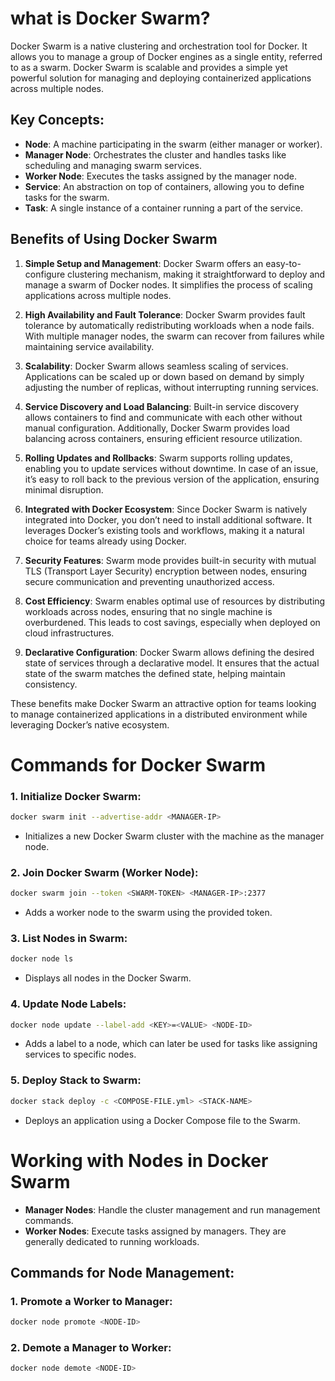 # what is Docker Swarm?

Docker Swarm is a native clustering and orchestration tool for Docker. It allows you to manage a group of Docker engines as a single entity, referred to as a swarm. Docker Swarm is scalable and provides a simple yet powerful solution for managing and deploying containerized applications across multiple nodes.

## Key Concepts:
- **Node**: A machine participating in the swarm (either manager or worker).
- **Manager Node**: Orchestrates the cluster and handles tasks like scheduling and managing swarm services.
- **Worker Node**: Executes the tasks assigned by the manager node.
- **Service**: An abstraction on top of containers, allowing you to define tasks for the swarm.
- **Task**: A single instance of a container running a part of the service.

## Benefits of Using Docker Swarm

1. **Simple Setup and Management**: Docker Swarm offers an easy-to-configure clustering mechanism, making it straightforward to deploy and manage a swarm of Docker nodes. It simplifies the process of scaling applications across multiple nodes.

2. **High Availability and Fault Tolerance**: Docker Swarm provides fault tolerance by automatically redistributing workloads when a node fails. With multiple manager nodes, the swarm can recover from failures while maintaining service availability.

3. **Scalability**: Docker Swarm allows seamless scaling of services. Applications can be scaled up or down based on demand by simply adjusting the number of replicas, without interrupting running services.

4. **Service Discovery and Load Balancing**: Built-in service discovery allows containers to find and communicate with each other without manual configuration. Additionally, Docker Swarm provides load balancing across containers, ensuring efficient resource utilization.

5. **Rolling Updates and Rollbacks**: Swarm supports rolling updates, enabling you to update services without downtime. In case of an issue, it’s easy to roll back to the previous version of the application, ensuring minimal disruption.

6. **Integrated with Docker Ecosystem**: Since Docker Swarm is natively integrated into Docker, you don’t need to install additional software. It leverages Docker’s existing tools and workflows, making it a natural choice for teams already using Docker.

7. **Security Features**: Swarm mode provides built-in security with mutual TLS (Transport Layer Security) encryption between nodes, ensuring secure communication and preventing unauthorized access.

8. **Cost Efficiency**: Swarm enables optimal use of resources by distributing workloads across nodes, ensuring that no single machine is overburdened. This leads to cost savings, especially when deployed on cloud infrastructures.

9. **Declarative Configuration**: Docker Swarm allows defining the desired state of services through a declarative model. It ensures that the actual state of the swarm matches the defined state, helping maintain consistency.

These benefits make Docker Swarm an attractive option for teams looking to manage containerized applications in a distributed environment while leveraging Docker’s native ecosystem.

# Commands for Docker Swarm

### 1. **Initialize Docker Swarm**:
   ```bash
   docker swarm init --advertise-addr <MANAGER-IP>
   ```
   - Initializes a new Docker Swarm cluster with the machine as the manager node.

### 2. **Join Docker Swarm** (Worker Node):
   ```bash
   docker swarm join --token <SWARM-TOKEN> <MANAGER-IP>:2377
   ```
   - Adds a worker node to the swarm using the provided token.

### 3. **List Nodes in Swarm**:
   ```bash
   docker node ls
   ```
   - Displays all nodes in the Docker Swarm.

### 4. **Update Node Labels**:
   ```bash
   docker node update --label-add <KEY>=<VALUE> <NODE-ID>
   ```
   - Adds a label to a node, which can later be used for tasks like assigning services to specific nodes.

### 5. **Deploy Stack to Swarm**:
   ```bash
   docker stack deploy -c <COMPOSE-FILE.yml> <STACK-NAME>
   ```
   - Deploys an application using a Docker Compose file to the Swarm.

# Working with Nodes in Docker Swarm

- **Manager Nodes**: Handle the cluster management and run management commands.
- **Worker Nodes**: Execute tasks assigned by managers. They are generally dedicated to running workloads.

## Commands for Node Management:
### 1. **Promote a Worker to Manager**:
   ```bash
   docker node promote <NODE-ID>
   ```
   
### 2. **Demote a Manager to Worker**:
   ```bash
   docker node demote <NODE-ID>
   ```

<!--stackedit_data:
eyJoaXN0b3J5IjpbMTI4MDE2OTE4OCwtMTE3NTA0ODQxOF19
-->